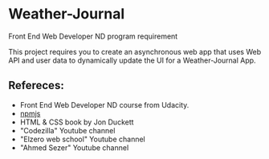 # Weather-Journal
Front End Web Developer ND program requirement

This project requires you to create an asynchronous web app that uses Web API and user data to dynamically update the UI for a Weather-Journal App.

## Refereces: 
- Front End Web Developer ND course from Udacity.
- [npmjs](https://www.npmjs.com/package/cors)
- HTML & CSS book by Jon Duckett
- "Codezilla" Youtube channel
- "Elzero web school" Youtube channel
- "Ahmed Sezer" Youtube channel
